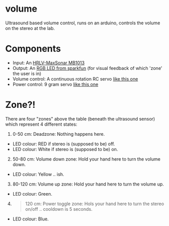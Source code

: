 volume
======

Ultrasound based volume control, runs on an arduino, controls the volume on the stereo at the lab.

Components
==========

  * Input: An [HRLV-MaxSonar MB1013](http://www.maxbotix.com/Ultrasonic_Sensors/MB1013.htm)
  * Output: An [RGB LED from sparkfun](https://www.sparkfun.com/products/105) (for visual feedback of which 'zone' the user is in)
  * Volume control: A continuous rotation RC servo [like this one](https://www.sparkfun.com/products/9347)
  * Power control: 9 gram servo [like this one](http://www.hobbyking.com/hobbyking/store/__662__HXT900_9g_1_6kg_12sec_Micro_Servo.html)

Zone?!
======

There are four "zones" above the table (beneath the ultrasound sensor) which represent 4 different states:

1. 0-50 cm: Deadzone: Nothing happens here.
  * LED colour: RED if stereo is (supposed to be) off.
  * LED colour: White if stereo is (supposed to be) on.
2. 50-80 cm: Volume down zone: Hold your hand here to turn the volume down.
  * LED colour: Yellow .. ish.
3. 80-120 cm: Volume up zone: Hold your hand here to turn the volume up.
  * LED colour: Green.
4. >120 cm: Power toggle zone: Hols your hand here to turn the stereo on/off .. cooldown is 5 seconds.
  * LED colour: Blue.